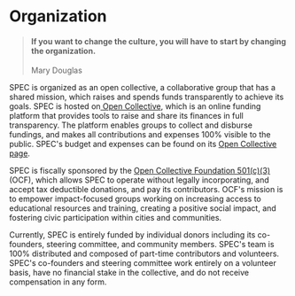 # Organization

> #### If you want to change the culture, you will have to start by changing the organization.
>
> Mary Douglas

SPEC is organized as an open collective, a collaborative group that has a shared mission, which raises and spends funds transparently to achieve its goals. SPEC is hosted on[ Open Collective](https://opencollective.com), which is an online funding platform that provides tools to raise and share its finances in full transparency. The platform enables groups to collect and disburse fundings, and makes all contributions and expenses 100% visible to the public. SPEC's budget and expenses can be found on its [Open Collective page](https://opencollective.com/spec).

SPEC is fiscally sponsored by the [Open Collective Foundation 501(c)(3)](https://opencollective.foundation) (OCF), which allows SPEC to operate without legally incorporating, and accept tax deductible donations, and pay its contributors. OCF's mission is to empower impact-focused groups working on increasing access to educational resources and training, creating a positive social impact, and fostering civic participation within cities and communities.

Currently, SPEC is entirely funded by individual donors including its co-founders, steering committee, and community members. SPEC's team is 100% distributed and composed of part-time contributors and volunteers. SPEC's co-founders and steering committee work entirely on a volunteer basis, have no financial stake in the collective, and do not receive compensation in any form.
